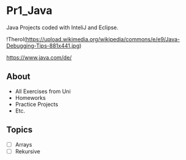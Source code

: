 # Pr1_Java

Java Projects coded with InteliJ and Eclipse.

!Therol(https://upload.wikimedia.org/wikipedia/commons/e/e9/Java-Debugging-Tips-881x441.jpg)

https://www.java.com/de/

## About
- All Exercises from Uni 
- Homeworks 
- Practice Projects
- Etc.

## Topics 
- [ ] Arrays
- [ ] Rekursive

<!-- Hier kommt noch der Viewcounter -->
